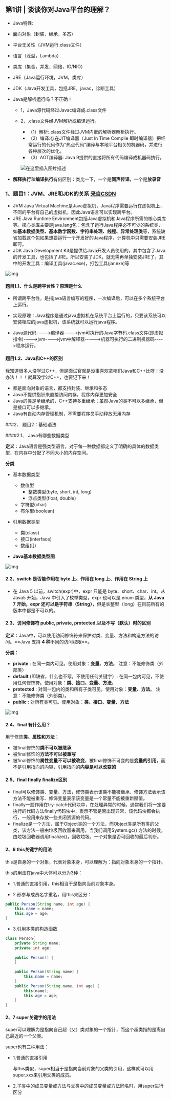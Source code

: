 ## 第1讲 | 谈谈你对Java平台的理解？

- Java特性:

- 面向对象（封装，继承，多态）

- 平台无关性（JVM运行.class文件）

- 语言（泛型，Lambda）

- 类库（集合，并发，网络，IO/NIO）

- JRE（Java运行环境，JVM，类库）

- JDK（Java开发工具，包括JRE，javac，诊断工具）

- Java是解析运行吗？不正确！

  - 1，Java源代码经过Javac编译成.class文件

  - 2，.class文件经JVM解析或编译运行。

    - （1）解析:.class文件经过JVM内嵌的解析器解析执行。
    - （2）编译:存在JIT编译器（Just In Time Compile 即时编译器）把经常运行的代码作为"热点代码"编译与本地平台相关的机器码，并进行各种层次的优化。
    - （3）AOT编译器: Java 9提供的直接将所有代码编译成机器码执行。

    ![在这里插入图片描述](https://img-blog.csdnimg.cn/2019040819285627.png)

- **解释执行**和**编译执行**有何区别：类比一下，一个是**同声传译**，一个是**放录音**





### **1、题目1：JVM、JRE和JDK的关系** [来自CSDN](https://blog.csdn.net/ThinkWon/article/details/104390612)

- JVM
  Java Virtual Machine是Java虚拟机，Java程序需要运行在虚拟机上，不同的平台有自己的虚拟机，因此Java语言可以实现跨平台。
- JRE
  Java Runtime Environment包括Java虚拟机和Java程序所需的核心类库等。核心类库主要是java.lang包：包含了运行Java程序必不可少的系统类，如**基本数据类型、基本数学函数、字符串处理、线程、异常处理类**等，系统缺省加载这个包如果想要运行一个开发好的Java程序，计算机中只需要安装JRE即可。
- JDK
  Java Development Kit是提供给Java开发人员使用的，其中包含了Java的开发工具，也包括了JRE。所以安装了JDK，就无需再单独安装JRE了。其中的开发工具：编译工具(javac.exe)，打包工具(jar.exe)等

![img](https://imgconvert.csdnimg.cn/aHR0cHM6Ly9yYXcuZ2l0aHVidXNlcmNvbnRlbnQuY29tL0pvdXJXb24vaW1hZ2UvbWFzdGVyL0phdmElRTclQUUlODAlRTQlQkIlOEIvSlZNJkpSRSZKREslRTUlODUlQjMlRTclQjMlQkIlRTUlOUIlQkUucG5n?x-oss-process=image/format,png)

#### 题目1.1、什么是跨平台性？原理是什么

- 所谓跨平台性，是指java语言编写的程序，一次编译后，可以在多个系统平台上运行。
- 实现原理：Java程序是通过java虚拟机在系统平台上运行的，只要该系统可以安装相应的java虚拟机，该系统就可以运行java程序。

- Java源代码---->编译器---->jvm可执行的Java字节码.class文件(即虚拟指令)---->jvm---->jvm中解释器----->机器可执行的二进制机器码---->程序运行。

#### 题目1.2、Java和C++的区别

我知道很多人没学过C++，但是面试官就是没事喜欢拿咱们Java和C++比呀！没办法！！！就算没学过C++，也要记下来！

- 都是面向对象的语言，都支持封装、继承和多态
- Java不提供指针来直接访问内存，程序内存更加安全
- Java的类是单继承的，C++支持多重继承；虽然Java的类不可以多继承，但是接口可以多继承。
- Java有自动内存管理机制，不需要程序员手动释放无用内存

###2、 题目2：基础语法

####2.1、 Java有哪些数据类型

**定义**：Java语言是强类型语言，对于每一种数据都定义了明确的具体的数据类型，在内存中分配了不同大小的内存空间。

**分类**

- 基本数据类型
  - 数值型
    - 整数类型(byte,   	short,	int,	long)
    - 浮点类型(float,      double)
  - 字符型(char)
  - 布尔型(boolean)
- 引用数据类型
  - 类(class)
  - 接口(interface)
  - 数组([])

- **Java基本数据类型图**

![img](https://imgconvert.csdnimg.cn/aHR0cHM6Ly9yYXcuZ2l0aHVidXNlcmNvbnRlbnQuY29tL0pvdXJXb24vaW1hZ2UvbWFzdGVyL0phdmElRTUlOUYlQkElRTclQTElODAlRTglQUYlQUQlRTYlQjMlOTUvSmF2YSVFNSU5RiVCQSVFNiU5QyVBQyVFNiU5NSVCMCVFNiU4RCVBRSVFNyVCMSVCQiVFNSU5RSU4Qi5wbmc?x-oss-process=image/format,png)



#### 2.2、switch 是否能作用在 byte 上、作用在 long 上、作用在 String 上

- 在 Java 5 以前，switch(expr)中，expr 只能是 byte、short、char、int。从 Java5 开始，Java 中引入了枚举类型，expr 也可以是 enum 类型，**从 Java 7 开始，expr 还可以是字符串（String）**，但是长整型（long）在目前所有的版本中都是不可以的。

#### 2.3、访问修饰符 public,  private,  protected,以及不写（默认）时的区别

**定义**：Java中，可以使用访问修饰符来保护对类、变量、方法和构造方法的访问。==Java 支持 **4 种**不同的访问权限==。

**分类：**

- **private** : 在同一类内可见。使用对象：**变量、方法**。 注意：不能修饰类（外部类）
- **default** (即缺省，什么也不写，不使用任何关键字）: 在同一包内可见，不使用任何修饰符。使用对象：**类、接口、变量、方法**。
- **protected** : 对同一包内的类和所有子类可见。使用对象：**变量、方法**。 注意：不能修饰类（外部类）。
- **public :** 对所有类可见。使用对象：**类、接口、变量、方法**

![img](https://imgconvert.csdnimg.cn/aHR0cHM6Ly9yYXcuZ2l0aHVidXNlcmNvbnRlbnQuY29tL0pvdXJXb24vaW1hZ2UvbWFzdGVyL0phdmElRTUlOUYlQkElRTclQTElODAlRTglQUYlQUQlRTYlQjMlOTUvSmF2YSVFOCVBRSVCRiVFOSU5NyVBRSVFNCVCRiVBRSVFOSVBNSVCMCVFNyVBQyVBNi5wbmc?x-oss-process=image/format,png)

#### 2.4、final 有什么用？

用于修饰**类、属性和方法**；

- 被final修饰的**类不可以被继承**
- 被final修饰的**方法不可以被重写**
- 被final修饰的**属性变量不可以被改变**，被final修饰不可变的是**变量的引用**，而不是引用指向的内容，引用指向的**内容是可以改变的**

#### 2.5、final finally finalize区别

- final可以修饰类、变量、方法，修饰类表示该类不能被继承、修饰方法表示该方法不能被重写、修饰变量表示该变量是一个常量不能被重新赋值。
- finally一般作用在try-catch代码块中，在处理异常的时候，通常我们将一定要执行的代码方法finally代码块中，表示不管是否出现异常，该代码块都会执行，一般用来存放一些关闭资源的代码。
- finalize是一个方法，属于Object类的一个方法，而Object类是所有类的父类，该方法一般由垃圾回收器来调用，当我们调用System.gc() 方法的时候，由垃圾回收器调用finalize()，回收垃圾，一个对象是否可回收的最后判断。

#### 2、6 this关键字的用法

this是自身的一个对象，代表对象本身，可以理解为：指向对象本身的一个指针。

this的用法在java中大体可以分为3种：

- 1.普通的直接引用，this相当于是指向当前对象本身。

- 2.形参与成员名字重名，用this来区分： 

```java
public Person(String name, int age) {
    this.name = name;
    this.age = age;
}
```

- 3.引用本类的构造函数

```java
class Person{
    private String name;
    private int age;
    
    public Person() {
    }
 
    public Person(String name) {
        this.name = name;
    }
    public Person(String name, int age) {
        this(name);
        this.age = age;
    }
}
```

#### 2、7 super关键字的用法

super可以理解为是指向自己超（父）类对象的一个指针，而这个超类指的是离自己最近的一个父类。

super也有三种用法：

- 1.普通的直接引用

  与this类似，super相当于是指向当前对象的父类的引用，这样就可以用super.xxx来引用父类的成员。

- 2.子类中的成员变量或方法与父类中的成员变量或方法同名时，用super进行区分
